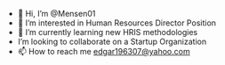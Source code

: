 - 👋 Hi, I’m @Mensen01
- 👀 I’m interested in Human Resources Director Position 
- 🌱 I’m currently learning new HRIS methodologies 
- I’m looking to collaborate on a Startup Organization 
- 📫 How to reach me edgar196307@yahoo.com

<!---
Mensen01/Mensen01 is a ✨ special ✨ repository because its `README.md` (this file) appears on your GitHub profile.
You can click the Preview link to take a look at your changes.
--->
